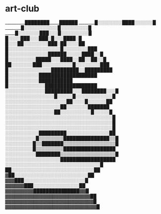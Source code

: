 # art-club
__________████████_____██████
_________█░░░░░░░░██_██░░░░░░█
________█░░░░░░░░░░░█░░░░░░░░░█
_______█░░░░░░░███░░░█░░░░░░░░░█
_______█░░░░███░░░███░█░░░████░█
______█░░░██░░░░░░░░███░██░░░░██
_____█░░░░░░░░░░░░░░░░░█░░░░░░░░███
____█░░░░░░░░░░░░░██████░░░░░████░░█
____█░░░░░░░░░█████░░░████░░██░░██░░█
___██░░░░░░░███░░░░░░░░░░█░░░░░░░░███
__█░░░░░░░░░░░░░░█████████░░█████████
_█░░░░░░░░░░█████_████___████_█████___█
_█░░░░░░░░░░█______█_███__█_____███_█___█
█░░░░░░░░░░░░█___████_████____██_██████
░░░░░░░░░░░░░█████████░░░████████░░░█
░░░░░░░░░░░░░░░░█░░░░░█░░░░░░░░░░░░█
░░░░░░░░░░░░░░░░░░░░██░░░░█░░░░░░██
░░░░░░░░░░░░░░░░░░██░░░░░░░███████
░░░░░░░░░░░░░░░░██░░░░░░░░░░█░░░░░█
░░░░░░░░░░░░░░░░░░░░░░░░░░░░░░░░░░░█
░░░░░░░░░░░░░░░░░░░░░░░░░░░░░░░░░░░█
░░░░░░░░░░░░░░░░░░░░░░░░░░░░░░░░░░░█
░░░░░░░░░░░█████████░░░░░░░░░░░░░░██
░░░░░░░░░░█▒▒▒▒▒▒▒▒███████████████▒▒█
░░░░░░░░░█▒▒███████▒▒▒▒▒▒▒▒▒▒▒▒▒▒▒▒▒█
░░░░░░░░░█▒▒▒▒▒▒▒▒▒█████████████████
░░░░░░░░░░████████▒▒▒▒▒▒▒▒▒▒▒▒▒▒▒▒▒▒█
░░░░░░░░░░░░░░░░░░██████████████████
░░░░░░░░░░░░░░░░░░░░░░░░░░░░░░░█
██░░░░░░░░░░░░░░░░░░░░░░░░░░░██
▓██░░░░░░░░░░░░░░░░░░░░░░░░██
▓▓▓███░░░░░░░░░░░░░░░░░░░░█
▓▓▓▓▓▓███░░░░░░░░░░░░░░░██
▓▓▓▓▓▓▓▓▓███████████████▓▓█
▓▓▓▓▓▓▓▓▓▓▓▓▓▓▓▓▓▓▓▓▓▓▓▓▓▓▓██
▓▓▓▓▓▓▓▓▓▓▓▓▓▓▓▓▓▓▓▓▓▓▓▓▓▓▓▓█
▓▓▓▓▓▓▓▓▓▓▓▓▓▓▓▓▓▓▓▓▓▓▓▓▓▓▓▓▓█
